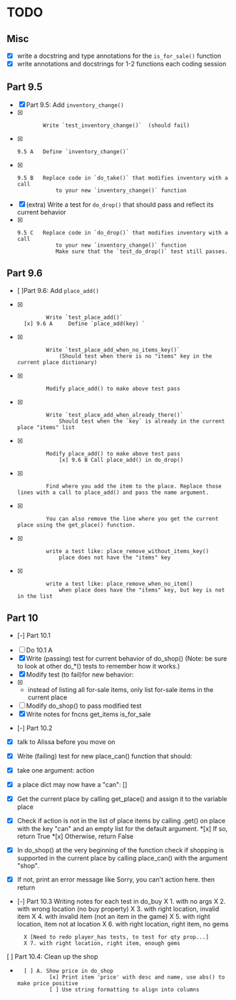 TODO
====

Misc
----


* [x] write a docstring and type annotations for the `is_for_sale()` function
* [x] write annotations and docstrings for 1-2 functions each coding session

Part 9.5
--------

* [x] Part 9.5:   Add `inventory_change()`
* [x]             Write `test_inventory_change()`  (should fail)
* [x]     9.5 A   Define `inventory_change()`
* [x]     9.5 B   Replace code in `do_take()` that modifies inventory with a call
                  to your new `inventory_change()` function
* [x]   (extra)   Write a test for `do_drop()` that should pass and reflect its
                  current behavior
* [x]     9.5 C   Replace code in `do_drop()` that modifies inventory with a call
                  to your new `inventory_change()` function
				  Make sure that the `test_do_drop()` test still passes.

Part 9.6
--------

* [ ]Part 9.6:     Add `place_add()`
* [x]              Write `test_place_add()` 
        [x] 9.6 A     Define `place_add(key) `
* [x]              Write `test_place_add_when_no_items_key()` 
                   (Should test when there is no "items" key in the current place dictionary)
* [x]              Modify place_add() to make above test pass 
* [x]              Write `test_place_add_when_already_there()`             
                   Should test when the `key` is already in the current place "items" list
* [x]              Modify place_add() to make above test pass 
                   [x] 9.6 B Call place_add() in do_drop()
* [x]              Find where you add the item to the place. Replace those lines with a call to place_add() and pass the name argument.
                   
* [x]              You can also remove the line where you get the current place using the get_place() function.
* [x]              write a test like: place_remove_without_items_key() 
                   place does not have the "items" key
* [x]              write a test like: place_remove_when_no_item()
                   when place does have the "items" key, but key is not in the list


Part 10
--------

* [-] Part 10.1       
* [ ] Do 10.1 A
* [x] Write (passing) test for current behavior of do_shop()
      (Note: be sure to look at other do_*() tests to remember how it works.)
* [x] Modify test (to fail)for new behavior:
* [x] - instead of listing all for-sale items, only list for-sale items in the
        current place
* [ ] Modify do_shop() to pass modified test
* [x] Write notes for fncns get_items is_for_sale
* [-] Part 10.2
* [x] talk to Alissa before you move on
* [x] Write (failing) test for new place_can() function that should:
* [x] take one argument: action
* [x] a place dict may now have a "can": []
* [x] Get the current place by calling get_place() and assign it to the variable place
* [x] Check if action is not in the list of place items by calling .get() on place with the             key "can" and an empty list for the default argument.
        *[x] If so, return True
        *[x] Otherwise, return False

* [x] In do_shop() at the very beginning of the function check if shopping is supported in the current place by calling place_can() with the argument "shop".
* [x] If not, print an error message like Sorry, you can't action here. then return
* [-] Part 10.3
        Writing notes for each test in do_buy
       X 1. with no args
       X 2. with wrong location (no buy property)
       X 3. with right location, invalid item
       X 4. with invalid item (not an item in the game)
       X 5. with right location, item not at location
        X 6. with right location, right item, no gems
        
        X [Need to redo player_has tests, to test for qty prop...]
        X 7. with right location, right item, enough gems

[ ] Part 10.4: Clean up the shop
*       [ ] A. Show price in do_shop
                [x] Print item 'price' with desc and name, use abs() to make price positive
                [ ] Use string formatting to align into columns
